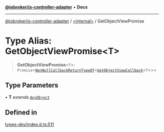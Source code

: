 [**@iobroker/js-controller-adapter**](../../README.md) • **Docs**

***

[@iobroker/js-controller-adapter](../../globals.md) / [\<internal\>](../README.md) / GetObjectViewPromise

# Type Alias: GetObjectViewPromise\<T\>

> **GetObjectViewPromise**\<`T`\>: `Promise`\<[`NonNullCallbackReturnTypeOf`](NonNullCallbackReturnTypeOf.md)\<[`GetObjectViewCallback`](GetObjectViewCallback.md)\<`T`\>\>\>

## Type Parameters

• **T** *extends* [`AnyObject`](AnyObject.md)

## Defined in

[types-dev/index.d.ts:511](https://github.com/ioBroker/ioBroker.js-controller/blob/1e3f92f91943b544535e021f5e14acf9ed5c82e5/packages/types-dev/index.d.ts#L511)
